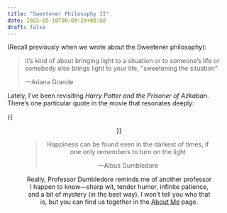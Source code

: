 ```yaml
---
title: "Sweetener Philosophy II"
date: 2025-05-18T00:09:28+08:00
draft: false
---
```


(Recall previously when we wrote about the Sweetener philosophy):

> it’s kind of about bringing light to a situation or to someone’s life or somebody else brings light to your life, "sweetening the situation"
>
> —Ariana Grande

Lately, I’ve been revisiting *Harry Potter and the Prisoner of Azkaban*. There’s one particular quote in the movie that resonates deeply:

{{<figure align="center" src="/eternal_sunshine/albus.jpeg" caption="Albus Dumbledore" width="100%">}}

> Happiness can be found even in the darkest of times, if one only remembers to turn on the light
>
> —Albus Dumbledore

Really, Professor Dumbledore reminds me of another professor I happen to know—sharp wit, tender humor, infinite patience, and a bit of mystery (in the best way). I won’t tell you who that is, but you can find us together in the [About Me](/about/) page.

